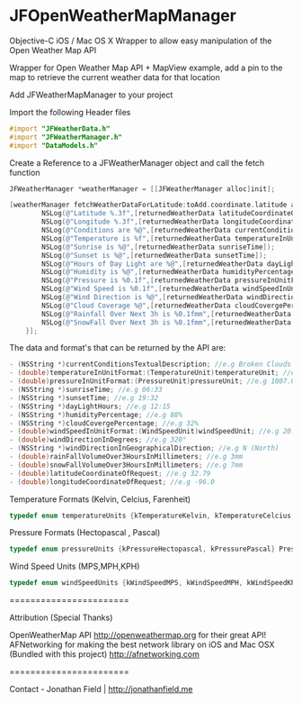 JFOpenWeatherMapManager
=======================

Objective-C iOS / Mac OS X Wrapper to allow easy manipulation of the Open Weather Map API

Wrapper for Open Weather Map API + MapView example, add a pin to the map to retrieve the current weather data for that location

Add JFWeatherMapManager to your project

Import the following Header files
```Objective-C
#import "JFWeatherData.h"
#import "JFWeatherManager.h"
#import "DataModels.h"
```

Create a Reference to a JFWeatherManager object and call the fetch function
```Objective-C
JFWeatherManager *weatherManager = [[JFWeatherManager alloc]init];

[weatherManager fetchWeatherDataForLatitude:toAdd.coordinate.latitude andLongitude:toAdd.coordinate.longitude withAPIKeyOrNil:API_KEY :^(JFWeatherData *returnedWeatherData){
        NSLog(@"Latitude %.3f",[returnedWeatherData latitudeCoordinateOfRequest]);
        NSLog(@"Longitude %.3f",[returnedWeatherData longitudeCoordinateOfRequest]);
        NSLog(@"Conditions are %@",[returnedWeatherData currentConditionsTextualDescription]);
        NSLog(@"Temperature is %f",[returnedWeatherData temperatureInUnitFormat:kTemperatureCelcius]);
        NSLog(@"Sunrise is %@",[returnedWeatherData sunriseTime]);
        NSLog(@"Sunset is %@",[returnedWeatherData sunsetTime]);
        NSLog(@"Hours of Day Light are %@",[returnedWeatherData dayLightHours]);
        NSLog(@"Humidity is %@",[returnedWeatherData humidityPercentage]);
        NSLog(@"Pressure is %0.1f",[returnedWeatherData pressureInUnitFormat:kPressureHectopascal]);
        NSLog(@"Wind Speed is %0.1f",[returnedWeatherData windSpeedInUnitFormat:kWindSpeedMPH]);
        NSLog(@"Wind Direction is %@",[returnedWeatherData windDirectionInGeographicalDirection]);
        NSLog(@"Cloud Coverage %@",[returnedWeatherData cloudCovergePercentage]);
        NSLog(@"Rainfall Over Next 3h is %0.1fmm",[returnedWeatherData rainFallVolumeOver3HoursInMillimeters]);
        NSLog(@"SnowFall Over Next 3h is %0.1fmm",[returnedWeatherData snowFallVolumeOver3HoursInMillimeters]);
    }];
```
The data and format's that can be returned by the API are:
```Objective-C
- (NSString *)currentConditionsTextualDescription; //e.g Broken Clouds
- (double)temperatureInUnitFormat:(TemperatureUnit)temperatureUnit; //e.g 3.0°C , Temperature Available in Kelvin, Celsius and Fahrenheit
- (double)pressureInUnitFormat:(PressureUnit)pressureUnit; //e.g 1007.0 hPA , Pressure Available in Hectopascal, and Pascal
- (NSString *)sunriseTime; //e.g 06:33
- (NSString *)sunsetTime; //e.g 19:32
- (NSString *)dayLightHours; //e.g 12:15
- (NSString *)humidityPercentage; //e.g 88%
- (NSString *)cloudCovergePercentage; //e.g 32%
- (double)windSpeedInUnitFormat:(WindSpeedUnit)windSpeedUnit; //e.g 20.8 MPH, Wind Speed Available in Meters Per Second, Miles Per Hour, Kilometres Per Hour
- (double)windDirectionInDegrees; //e.g 320°
- (NSString *)windDirectionInGeographicalDirection; //e.g N (North)
- (double)rainFallVolumeOver3HoursInMillimeters; //e.g 3mm
- (double)snowFallVolumeOver3HoursInMillimeters; //e.g 7mm
- (double)latitudeCoordinateOfRequest; //e.g 32.79
- (double)longitudeCoordinateOfRequest; //e.g -96.0
```

Temperature Formats (Kelvin, Celcius, Farenheit)
```Objective-C
typedef enum temperatureUnits {kTemperatureKelvin, kTemperatureCelcius, kTemperatureFarenheit} TemperatureUnit;
```

Pressure Formats (Hectopascal , Pascal)
```Objective-C
typedef enum pressureUnits {kPressureHectopascal, kPressurePascal} PressureUnit;
```

Wind Speed Units (MPS,MPH,KPH)
```Objective-C
typedef enum windSpeedUnits {kWindSpeedMPS, kWindSpeedMPH, kWindSpeedKPH} WindSpeedUnit;
```

=======================

Attribution (Special Thanks)

OpenWeatherMap API http://openweathermap.org for their great API!
AFNetworking for making the best network library on iOS and Mac OSX (Bundled with this project) http://afnetworking.com

=======================

Contact - Jonathan Field | http://jonathanfield.me
